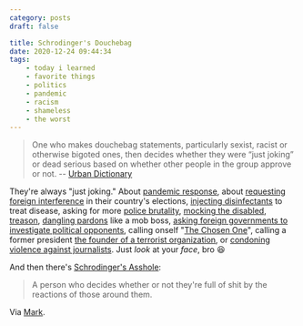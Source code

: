 ```yaml
---
category: posts
draft: false

title: Schrodinger's Douchebag
date: 2020-12-24 09:44:34
tags:
    - today i learned
    - favorite things
    - politics
    - pandemic
    - racism
    - shameless
    - the worst
---
```


> One who makes douchebag statements, particularly sexist, racist or otherwise bigoted ones, then decides whether they were “just joking” or dead serious based on whether other people in the group approve or not.
> -- [Urban Dictionary](https://www.urbandictionary.com/define.php?term=schrodinger%E2%80%99s%20douchebag)

They're always "just joking." About [pandemic response](https://www.vanityfair.com/news/2020/06/white-house-trump-was-just-joking-about-a-deadly-pandemic), about [requesting foreign interference](https://time.com/5573539/trump-clinton-russia-hack-joke/) in their country's elections, [injecting disinfectants](https://www.thedailybeast.com/trump-says-he-was-joking-when-he-asked-about-injecting-disinfectants-and-uv-light-to-treat-virus) to treat disease, asking for more [police brutality](https://www.washingtonpost.com/news/post-nation/wp/2017/07/31/why-police-departments-lashed-out-at-trump-for-his-comments-on-how-they-treat-suspects/), [mocking the disabled](https://www.nbcnews.com/politics/2016-election/trump-s-worst-offense-mocking-disabled-reporter-poll-finds-n627736), [treason](https://www.washingtonpost.com/video/politics/sanders-trump-was-clearly-joking-with-treasonous-comments/2018/02/06/53f40d20-0b81-11e8-998c-96deb18cca19_video.html?itid=lk_inline_manual_14), [dangling pardons](https://www.washingtonpost.com/opinions/2019/08/29/trump-is-joking-about-pardons-how-is-this-defense/) like a mob boss, [asking foreign governments to investigate political opponents](https://www.miamiherald.com/news/politics-government/article235800637.html), calling onself "[The Chosen One](https://www.huffpost.com/entry/trump-says-he-was-joking-when-he-called-himself-the-chosen-one_n_5d6151f3e4b02cc97c8e6d26)", calling a former president [the founder of a terrorist organization](https://www.cnn.com/2016/08/12/politics/donald-trump-obama-clinton-isis-founder-sarcasm/index.html), or [condoning violence against journalists](https://twitter.com/SteveScalise/status/1053343508747165696). Just _look_ at your _face_, bro 😆

And then there's [Schrodinger's Asshole](https://www.urbandictionary.com/define.php?term=Schrodingers%20asshole):

> A person who decides whether or not they're full of shit by the reactions of those around them.

Via [Mark](https://www.markjvollenweider.com/).
